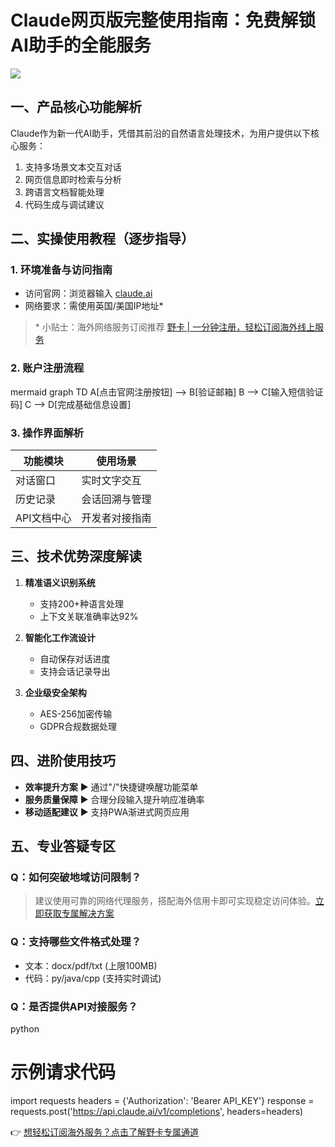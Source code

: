# Claude网页版完整使用指南：免费解锁AI助手的全能服务

![](https://bbtdd.com/yeka)

## 一、产品核心功能解析
Claude作为新一代AI助手，凭借其前沿的自然语言处理技术，为用户提供以下核心服务：
1. 支持多场景文本交互对话
2. 网页信息即时检索与分析
3. 跨语言文档智能处理
4. 代码生成与调试建议

## 二、实操使用教程（逐步指导）
### 1. 环境准备与访问指南
- 访问官网：浏览器输入 [claude.ai](https://claude.ai/)
- 网络要求：需使用英国/美国IP地址*
> \* 小贴士：海外网络服务订阅推荐 [野卡 | 一分钟注册，轻松订阅海外线上服务](https://bbtdd.com/yeka)

### 2. 账户注册流程
mermaid
graph TD
    A[点击官网注册按钮] --> B[验证邮箱]
    B --> C[输入短信验证码]
    C --> D[完成基础信息设置]


### 3. 操作界面解析
| 功能模块        | 使用场景                     |
|----------------|----------------------------|
| 对话窗口       | 实时文字交互                 |
| 历史记录       | 会话回溯与管理               |
| API文档中心    | 开发者对接指南               |

## 三、技术优势深度解读
1. **精准语义识别系统**
   - 支持200+种语言处理
   - 上下文关联准确率达92%

2. **智能化工作流设计**
   - 自动保存对话进度
   - 支持会话记录导出

3. **企业级安全架构**
   - AES-256加密传输
   - GDPR合规数据处理

## 四、进阶使用技巧
- **效率提升方案** ▶️ 通过"/"快捷键唤醒功能菜单
- **服务质量保障** ▶️ 合理分段输入提升响应准确率
- **移动适配建议** ▶️ 支持PWA渐进式网页应用

## 五、专业答疑专区
### Q：如何突破地域访问限制？
> 建议使用可靠的网络代理服务，搭配海外信用卡即可实现稳定访问体验。[立即获取专属解决方案](https://bbtdd.com/yeka)

### Q：支持哪些文件格式处理？
- 文本：docx/pdf/txt (上限100MB)
- 代码：py/java/cpp (支持实时调试)

### Q：是否提供API对接服务？
python
# 示例请求代码
import requests
headers = {'Authorization': 'Bearer API_KEY'}
response = requests.post('https://api.claude.ai/v1/completions', headers=headers)


👉 [想轻松订阅海外服务？点击了解野卡专属通道](https://bbtdd.com/yeka)